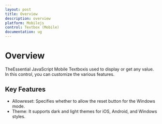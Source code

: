 ```yaml
---
layout: post
title: Overview
description: overview
platform: Mobilejs
control: Textbox (Mobile)
documentation: ug
---
```


# Overview

TheEssential JavaScript Mobile Textboxis used to display or get any value. In this control, you can customize the various features.

## Key Features

* Allowreset: Specifies whether to allow the reset button for the Windows mode.
* Theme: It supports dark and light themes for iOS, Android, and Windows styles.
